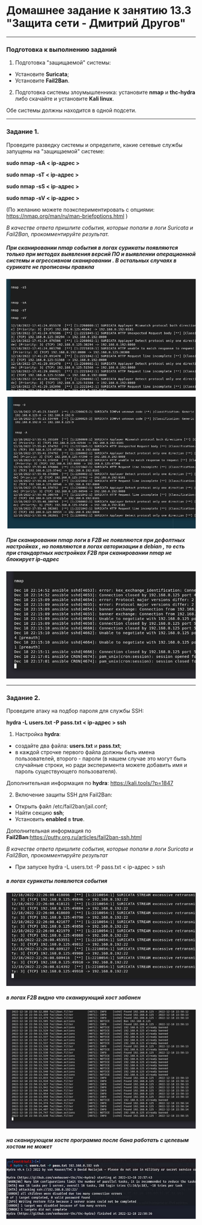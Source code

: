 # Домашнее задание к занятию 13.3 "Защита сети - Дмитрий Другов"


------

### Подготовка к выполнению заданий

1. Подготовка "защищаемой" системы:

- Установите **Suricata**;
- Установите **Fail2Ban**.

2. Подготовка системы злоумышленника: установите **nmap** и **thc-hydra** либо скачайте и установите **Kali linux**.

Обе системы должны находится в одной подсети.

------

### Задание 1.

Проведите разведку системы и определите, какие сетевые службы запущены на "защищаемой" системе:

**sudo nmap -sA < ip-адрес >**

**sudo nmap -sT < ip-адрес >**

**sudo nmap -sS < ip-адрес >**

**sudo nmap -sV < ip-адрес >**

(По желанию можете поэкспериментировать с опциями: https://nmap.org/man/ru/man-briefoptions.html )


*В качестве ответа пришлите события, которые попали в логи Suricata и Fail2Ban, прокомментируйте результат.*

#####  При сканировании nmap  события в логах сурикаты появляются только при методах выявления версий ПО и выявлении операционной системы и агрессивном сканировании . В остальных случаях в сурикате не прописаны правила 

![1](https://github.com/drugovdv/netology_homeworks/blob/main/screenshot/sur1.jpg)

![2](https://github.com/drugovdv/netology_homeworks/blob/main/screenshot/sur2.jpg)

#####  При сканировании nmap логи в F2B не появляются при дефолтных настройках , но появляются в логах авторизации в debian , то есть при стандартных настройках F2B при сканировании nmap не блокирует ip-адрес

![3](https://github.com/drugovdv/netology_homeworks/blob/main/screenshot/fail_nmap.jpg)


------

### Задание 2.

Проведите атаку на подбор пароля для службы SSH:

**hydra -L users.txt -P pass.txt < ip-адрес > ssh**

1. Настройка **hydra**: 
 
 - создайте два файла: **users.txt** и **pass.txt**;
 - в каждой строчке первого файла должны быть имена пользователей, второго - пароли (в нашем случае это могут быть случайные строки, но ради эксперимента можете добавить имя и пароль существующего пользователя).

Дополнительная информация по **hydra**: https://kali.tools/?p=1847

2. Включение защиты SSH для Fail2Ban:

-  Открыть файл /etc/fail2ban/jail.conf;
-  Найти секцию **ssh**;
-  Установить **enabled**  в **true**.

Дополнительная информация по **Fail2Ban**:https://putty.org.ru/articles/fail2ban-ssh.html



*В качестве ответа пришлите события, которые попали в логи Suricata и Fail2Ban, прокомментируйте результат*

- При запуске hydra -L users.txt -P pass.txt < ip-адрес > ssh

#####     в логах сурикаты появлются события
 
![4](https://github.com/drugovdv/netology_homeworks/blob/main/screenshot/hydra_sur.jpg)


#####    в логах F2B видно что сканирующий хост забанен 

![5](https://github.com/drugovdv/netology_homeworks/blob/main/screenshot/hydra_ssh_log_f2b.jpg)

#####    на сканирующем хосте программа после бана работать с целевым хостом  не может  

![6](https://github.com/drugovdv/netology_homeworks/blob/main/screenshot/hydra_ssh1.jpg)


